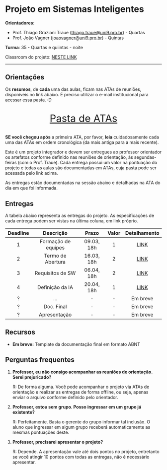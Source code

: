 # Projeto em Sistemas Inteligentes

**Orientadores**:

- Prof. Thiago Graziani Traue (thiago.traue@uni9.pro.br) - Quartas
- Prof. João Vagner (joaovagner@uni9.pro.br) - Quintas

**Turma**: 35 - Quartas e quiintas - noite

Classroom do projeto: [NESTE LINK](https://classroom.google.com/c/NDY1OTg2NDEyNTc4?cjc=ildbem7)

***

## Orientações

Os **resumos**, de **cada** uma das aulas, ficam nas ATAs de reuniões, disponíveis no link abaixo. É preciso utilizar o e-mail institucional para acessar essa pasta. :D

<p style="font-size:2.3em;text-align:center">
    <a href="https://drive.google.com/drive/folders/10iwUIi6YjSdclnV-9hJ-Kx5MgSDlmElT?usp=sharing" target="_blank">Pasta de ATAs</a>
</p>

**SE você chegou após** a primeira ATA, por favor, **leia** cuidadosamente cada uma das ATAs em ordem cronológica (da mais antiga para a mais recente).

Este é um projeto integrador e devem ser entregues ao professor orientador os artefatos conforme definido nas reuniões de orientação, às segundas-feiras (com o Prof. Traue). Cada entrega possui um valor na pontuação do projeto e todas as aulas são documentadas em ATAs, cuja pasta pode ser acessada pelo link acima. 

As entregas estão documentadas na sessão abaixo e detalhadas na ATA do dia em que foi informada.

## Entregas

A tabela abaixo representa as entregas do projeto. As especificações de cada entrega podem ser vistas na última coluna, em link próprio.

| Deadline |      Descrição      | Prazo      | Valor | Detalhamento                                                                                            |
|:--------:|:-------------------:|:----------:|:-----:|:-------------------------------------------------------------------------------------------------------:|
|    1     | Formação de equipes | 09.03, 18h |   1   |[LINK](https://docs.google.com/document/d/10W08tn-Escu_10FxRx4qkUSX7ZNcAB6TaeWHqXNTUSo/edit?usp=sharing) |
|    2     | Termo de Abertura   | 16.03, 18h |   2   |[LINK](https://docs.google.com/document/d/1lp1skSeW0VJlggUYfW5tz5tJshIBSL3P0r0HP8T2wZk/edit?usp=sharing) |
|    3     | Requisitos de SW    | 06.04, 18h |   2   |[LINK](https://docs.google.com/document/d/1HD3ncQO4EV2YAPifq92LwlF9DYL7oZdCN3ra3-lnfJ0/edit?usp=sharing) |
|    4     | Definição da IA     | 20.04, 18h |   1   |[LINK](https://docs.google.com/document/d/1Ehm5XomxFWuEYZqaN5qR4PiN1E_2klb1QjXPeCzwHKQ/edit?usp=sharing) |
|    ?     | ...                 |   -        |   -   |Em breve |
|    ?     | Doc. Final          |   -        |   -   |Em breve |
|    ?     | Apresentação        |   -        |   -   |Em breve |

## Recursos

- **Em breve:** Template da documentação final em formato ABNT

## Perguntas frequentes

1. **Professor, eu não consigo acompanhar as reuniões de orientação. Serei prejuricado?**

    R: De forma alguma. Você pode acompanhar o projeto via ATAs de orientação e realizar as entregas de forma offline, ou seja, apenas enviar o arquivo conforme definido pelo orientador.

2. **Professor, estou sem grupo. Posso ingressar em um grupo já existente?**

    R: Perfeitamente. Basta o gerente do grupo informar tal inclusão. O aluno que ingressar em algum grupo receberá automaticamente as mesmas pontuações deste.

3. **Professor, precisarei apresentar o projeto?**

    R: Depende. A apresentação vale até dois pontos no projeto, entretanto se você atingir 10 pontos com todas as entregas, não é necessário apresentar.    